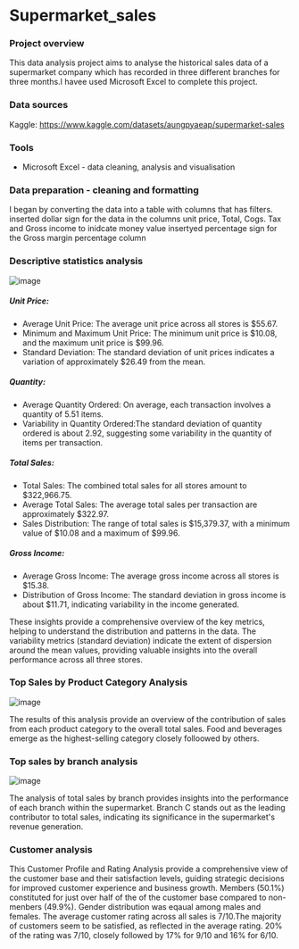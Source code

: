 # Supermarket_sales

### Project overview
This data analysis project aims to analyse the historical sales data of a supermarket company which has recorded in three different branches for three months.I havee used Microsoft Excel to complete this project.

### Data sources
Kaggle: https://www.kaggle.com/datasets/aungpyaeap/supermarket-sales

### Tools
- Microsoft Excel - data cleaning, analysis and visualisation

### Data preparation - cleaning and formatting
I began by converting the data into a table with columns that has filters.
inserted dollar sign for the data in the columns unit price, Total, Cogs. Tax and Gross income to inidcate money value
insertyed percentage sign for the Gross margin percentage column

### Descriptive statistics analysis

![image](https://github.com/Sinthuya/Supermarket-sales-Excel/assets/150496788/7773f526-ccf4-4cf0-93b5-95f60586fee7)

##### Unit Price:
- Average Unit Price: The average unit price across all stores is $55.67.
- Minimum and Maximum Unit Price: The minimum unit price is $10.08, and the maximum unit price is $99.96.
- Standard Deviation: The standard deviation of unit prices indicates a variation of approximately $26.49 from the mean.

##### Quantity:
- Average Quantity Ordered: On average, each transaction involves a quantity of 5.51 items. 
- Variability in Quantity Ordered:The standard deviation of quantity ordered is about 2.92, suggesting some variability in the quantity of items per transaction.

##### Total Sales:
- Total Sales: The combined total sales for all stores amount to $322,966.75.
- Average Total Sales: The average total sales per transaction are approximately $322.97.
- Sales Distribution: The range of total sales is $15,379.37, with a minimum value of $10.08 and a maximum of $99.96.

##### Gross Income:
- Average Gross Income: The average gross income across all stores is $15.38.
- Distribution of Gross Income: The standard deviation in gross income is about $11.71, indicating variability in the income generated.

These insights provide a comprehensive overview of the key metrics, helping to understand the distribution and patterns in the data. The variability metrics (standard deviation) indicate the extent of dispersion around the mean values, providing valuable insights into the overall performance across all three stores.

### Top Sales by Product Category Analysis

![image](https://github.com/Sinthuya/Supermarket-sales-Excel/assets/150496788/eedd3ce5-96b3-400b-8cc6-06ecb74bbb11)

The results of this analysis provide an overview of the contribution of sales from each product category to the overall total sales. Food and beverages emerge as the highest-selling category closely folloowed by others.

### Top sales by branch analysis

![image](https://github.com/Sinthuya/Supermarket-sales-Excel/assets/150496788/80ad378e-e5a5-4da0-bd92-7c952743cefb)

The analysis of total sales by branch provides insights into the performance of each branch within the supermarket. Branch C stands out as the leading contributor to total sales, indicating its significance in the supermarket's revenue generation.

### Customer analysis

This Customer Profile and Rating Analysis provide a comprehensive view of the customer base and their satisfaction levels, guiding strategic decisions for improved customer experience and business growth.
Members (50.1%) constituted for just over half of the of the customer base compared to non-menbers (49.9%). Gender distribution was eqaual among males and females. The average customer rating across all sales is 7/10.The majority of customers seem to be satisfied, as reflected in the average rating. 20% of the rating was 7/10, closely followed by 17% for 9/10 and 16% for 6/10.
